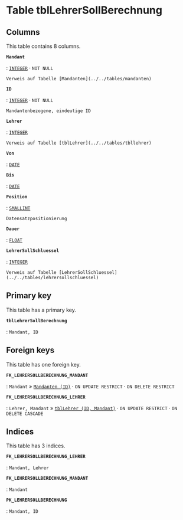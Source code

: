 # Table **tblLehrerSollBerechnung**

## Columns

This table contains 8 columns.

**`Mandant`**

:   [`INTEGER`](https://firebirdsql.org/file/documentation/html/en/refdocs/fblangref40/firebird-40-language-reference.html#fblangref40-datatypes-inttypes) · `NOT NULL`

    Verweis auf Tabelle [Mandanten](../../tables/mandanten)

**`ID`**

:   [`INTEGER`](https://firebirdsql.org/file/documentation/html/en/refdocs/fblangref40/firebird-40-language-reference.html#fblangref40-datatypes-inttypes) · `NOT NULL`

    Mandantenbezogene, eindeutige ID

**`Lehrer`**

:   [`INTEGER`](https://firebirdsql.org/file/documentation/html/en/refdocs/fblangref40/firebird-40-language-reference.html#fblangref40-datatypes-inttypes)

    Verweis auf Tabelle [tblLehrer](../../tables/tbllehrer)

**`Von`**

:   [`DATE`](https://firebirdsql.org/file/documentation/html/en/refdocs/fblangref40/firebird-40-language-reference.html#fblangref40-datatypes-datetime)

**`Bis`**

:   [`DATE`](https://firebirdsql.org/file/documentation/html/en/refdocs/fblangref40/firebird-40-language-reference.html#fblangref40-datatypes-datetime)

**`Position`**

:   [`SMALLINT`](https://firebirdsql.org/file/documentation/html/en/refdocs/fblangref40/firebird-40-language-reference.html#fblangref40-datatypes-inttypes)

    Datensatzpositionierung

**`Dauer`**

:   [`FLOAT`](https://firebirdsql.org/file/documentation/html/en/refdocs/fblangref40/firebird-40-language-reference.html#fblangref40-datatypes-floattypes)

**`LehrerSollSchluessel`**

:   [`INTEGER`](https://firebirdsql.org/file/documentation/html/en/refdocs/fblangref40/firebird-40-language-reference.html#fblangref40-datatypes-inttypes)

    Verweis auf Tabelle [LehrerSollSchluessel](../../tables/lehrersollschluessel)

## Primary key

This table has a primary key.

**`tblLehrerSollBerechnung`**

:   `Mandant, ID`

## Foreign keys

This table has one foreign key.

**`FK_LEHRERSOLLBERECHNUNG_MANDANT`**

:   `Mandant` » [`Mandanten (ID)`](../../tables/mandanten) · `ON UPDATE RESTRICT` · `ON DELETE RESTRICT`

**`FK_LEHRERSOLLBERECHNUNG_LEHRER`**

:   `Lehrer, Mandant` » [`tblLehrer (ID, Mandant)`](../../tables/tbllehrer) · `ON UPDATE RESTRICT` · `ON DELETE CASCADE`

## Indices

This table has 3 indices.

**`FK_LEHRERSOLLBERECHNUNG_LEHRER`**

:   `Mandant, Lehrer`

**`FK_LEHRERSOLLBERECHNUNG_MANDANT`**

:   `Mandant`

**`PK_LEHRERSOLLBERECHNUNG`**

:   `Mandant, ID`
